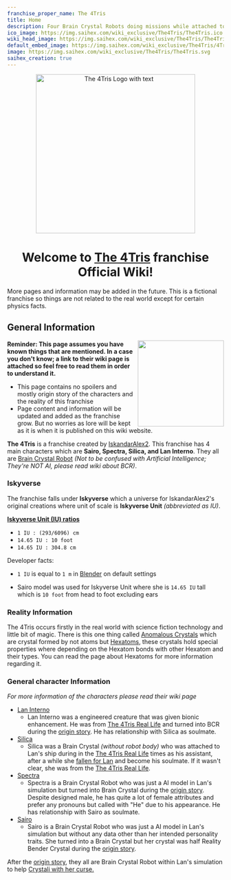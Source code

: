 ```yaml
---
franchise_proper_name: The 4Tris
title: Home
description: Four Brain Crystal Robots doing missions while attached to a reality bending simulation to save the world.
ico_image: https://img.saihex.com/wiki_exclusive/The4Tris/The4Tris.ico
wiki_head_image: https://img.saihex.com/wiki_exclusive/The4Tris/The4Tris_Cover_Text.svg
default_embed_image: https://img.saihex.com/wiki_exclusive/The4Tris/4TrisCover.png?downscale=m
image: https://img.saihex.com/wiki_exclusive/The4Tris/The4Tris.svg
saihex_creation: true
---
```


<p align="center">
  <img src="https://img.saihex.com/wiki_exclusive/The4Tris/The4Tris_Cover_Text.svg" alt="The 4Tris Logo with text" width="370">
</p>

<h1 align="center">
  Welcome to <u>The 4Tris</u> franchise Official Wiki!
</h1>
<p class="warning_box">More pages and information may be added in the future. This is a fictional franchise so things are not related to the real world except for certain physics facts.</p>

## General Information

<img align="right" width="200" src="https://img.saihex.com/wiki_exclusive/The4Tris/4TrisCover.png?downscale=m">

**Reminder: This page assumes you have known things that are mentioned. In a case you don't know; a link to their wiki page is attached so feel free to read them in order to understand it.**

<disc>
  <ul>
    <li>This page contains no spoilers and mostly origin story of the characters and the reality of this franchise</li>
    <li>Page content and information will be updated and added as the franchise grow. But no worries as lore will be kept as it is when it is published on this wiki website.</li>
  </ul>
</disc>

**The 4Tris** is a franchise created by [IskandarAlex2](https://twitter.com/Alex2Iskandar). This franchise has 4 main characters which are **Sairo, Spectra, Silica, and Lan Interno**. They all are [Brain Crystal Robot](The4Tris/logic/Brain_Crystal#brain-crystal-robot)  *(Not to be confused with Artificial Intelligence; They're NOT AI, please read wiki about BCR)*.

### Iskyverse
The franchise falls under **Iskyverse** which a universe for IskandarAlex2's original creations where unit of scale is **Iskyverse Unit** *(abbreviated as IU)*. 

<u>**Iskyverse Unit (IU) ratios**</u>
- `1 IU : (293/6096) cm`
- `14.65 IU : 10 foot`
- `14.65 IU : 304.8 cm`

Developer facts:

- `1 IU` is equal to `1 m` in [Blender](https://www.blender.org/) on default settings

- Sairo model was used for Iskyverse Unit where she is `14.65 IU` tall which is `10 foot` from head to foot excluding ears

### Reality Information
The 4Tris occurs firstly in the real world with science fiction technology and little bit of magic. There is this one thing called [Anomalous Crystals](The4Tris/logic/Hexatom) which are crystal formed by not atoms but [Hexatoms](The4Tris/logic/Hexatom), these crystals hold special properties where depending on the Hexatom bonds with other Hexatom and their types. You can read the page about Hexatoms for more information regarding it.

### General character Information
*For more information of the characters please read their wiki page*
- [Lan Interno](The4Tris/Characters/Lan_Interno)
  - Lan Interno was a engineered creature that was given bionic enhancement. He was from [The 4Tris Real Life](The4Tris/Dimensions/real_life) and turned into BCR during the [origin story](The4Tris/Dimensions/the_simulation#origin-story). He has relationship with Silica as soulmate.
- [Silica](The4Tris/Characters/Silica)
  - Silica was a Brain Crystal *(without robot body)* who was attached to Lan's ship during in the [The 4Tris Real Life](The4Tris/Dimensions/real_life) times as his assistant, after a while she [fallen for Lan](The4Tris/Dimensions/real_life#lan-meeting-silica) and become his soulmate. If it wasn't clear, she was from the [The 4Tris Real Life](The4Tris/Dimensions/real_life).
- [Spectra](The4Tris/Characters/Spectra)
  - Spectra is a Brain Crystal Robot who was just a AI model in Lan's simulation but turned into Brain Crystal during the [origin story](The4Tris/Dimensions/the_simulation#origin-story). Despite designed male, he has quite a lot of female attributes and prefer any pronouns but called with "He" due to his appearance. He has relationship with Sairo as soulmate.
- [Sairo](The4Tris/Characters/Sairo)
  - Sairo is a Brain Crystal Robot who was just a AI model in Lan's simulation but without any data other than her intended personality traits. She turned into a Brain Crystal but her crystal was half Reality Bender Crystal during the [origin story](The4Tris/Dimensions/the_simulation#origin-story).

After the [origin story](The4Tris/Dimensions/the_simulation#origin-story), they all are Brain Crystal Robot within Lan's simulation to help [Crystali with her curse.](The4Tris/Dimensions/the_simulation#crystali-and-her-curse)